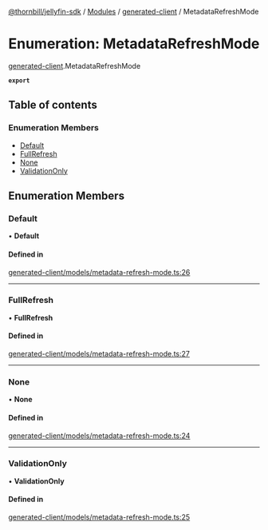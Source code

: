[@thornbill/jellyfin-sdk](../README.md) / [Modules](../modules.md) / [generated-client](../modules/generated_client.md) / MetadataRefreshMode

# Enumeration: MetadataRefreshMode

[generated-client](../modules/generated_client.md).MetadataRefreshMode

**`export`**

## Table of contents

### Enumeration Members

- [Default](generated_client.MetadataRefreshMode.md#default)
- [FullRefresh](generated_client.MetadataRefreshMode.md#fullrefresh)
- [None](generated_client.MetadataRefreshMode.md#none)
- [ValidationOnly](generated_client.MetadataRefreshMode.md#validationonly)

## Enumeration Members

### Default

• **Default**

#### Defined in

[generated-client/models/metadata-refresh-mode.ts:26](https://github.com/jellyfin/jellyfin-sdk-typescript/blob/7402732/src/generated-client/models/metadata-refresh-mode.ts#L26)

___

### FullRefresh

• **FullRefresh**

#### Defined in

[generated-client/models/metadata-refresh-mode.ts:27](https://github.com/jellyfin/jellyfin-sdk-typescript/blob/7402732/src/generated-client/models/metadata-refresh-mode.ts#L27)

___

### None

• **None**

#### Defined in

[generated-client/models/metadata-refresh-mode.ts:24](https://github.com/jellyfin/jellyfin-sdk-typescript/blob/7402732/src/generated-client/models/metadata-refresh-mode.ts#L24)

___

### ValidationOnly

• **ValidationOnly**

#### Defined in

[generated-client/models/metadata-refresh-mode.ts:25](https://github.com/jellyfin/jellyfin-sdk-typescript/blob/7402732/src/generated-client/models/metadata-refresh-mode.ts#L25)
